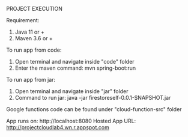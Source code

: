 PROJECT EXECUTION


Requirement: 
1. Java 11 or +
2. Maven 3.6 or +

To run app from code:
1. Open terminal and navigate inside "code" folder
2. Enter the maven command: mvn spring-boot:run

To run app from jar:
1. Open terminal and navigate inside "jar" folder
2. Command to run jar: java -jar firestoreself-0.0.1-SNAPSHOT.jar

Google functions code can be found under "cloud-function-src" folder


App runs on: http://localhost:8080
Hosted App URL: http://projectcloudlab4.wn.r.appspot.com
